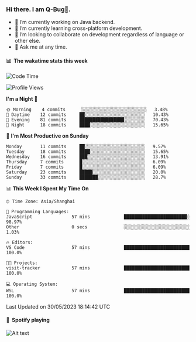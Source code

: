 ### Hi there. I am Q-Bug🐞.

- 🔭 I’m currently working on Java backend.
- 🌱 I’m currently learning cross-platform development.
- 👯 I’m looking to collaborate on development regardless of language or other else.
- 💬 Ask me at any time.

#### 📊 &nbsp;**The wakatime stats this week**  
<!--START_SECTION:waka-->
![Code Time](http://img.shields.io/badge/Code%20Time-60%20hrs%2018%20mins-blue)

![Profile Views](http://img.shields.io/badge/Profile%20Views-0-blue)

**I'm a Night 🦉** 

```text
🌞 Morning    4 commits      ░░░░░░░░░░░░░░░░░░░░░░░░░   3.48% 
🌆 Daytime    12 commits     ██░░░░░░░░░░░░░░░░░░░░░░░   10.43% 
🌃 Evening    81 commits     █████████████████░░░░░░░░   70.43% 
🌙 Night      18 commits     ████░░░░░░░░░░░░░░░░░░░░░   15.65%

```
📅 **I'm Most Productive on Sunday** 

```text
Monday       11 commits     ██░░░░░░░░░░░░░░░░░░░░░░░   9.57% 
Tuesday      18 commits     ████░░░░░░░░░░░░░░░░░░░░░   15.65% 
Wednesday    16 commits     ███░░░░░░░░░░░░░░░░░░░░░░   13.91% 
Thursday     7 commits      █░░░░░░░░░░░░░░░░░░░░░░░░   6.09% 
Friday       7 commits      █░░░░░░░░░░░░░░░░░░░░░░░░   6.09% 
Saturday     23 commits     █████░░░░░░░░░░░░░░░░░░░░   20.0% 
Sunday       33 commits     ███████░░░░░░░░░░░░░░░░░░   28.7%

```


📊 **This Week I Spent My Time On** 

```text
⌚︎ Time Zone: Asia/Shanghai

💬 Programming Languages: 
JavaScript               57 mins             ████████████████████████░   98.97% 
Other                    0 secs              ░░░░░░░░░░░░░░░░░░░░░░░░░   1.03%

🔥 Editors: 
VS Code                  57 mins             █████████████████████████   100.0%

🐱‍💻 Projects: 
visit-tracker            57 mins             █████████████████████████   100.0%

💻 Operating System: 
WSL                      57 mins             █████████████████████████   100.0%

```


 Last Updated on 30/05/2023 18:14:42 UTC
<!--END_SECTION:waka-->

#### 🎵 &nbsp;**Spotify playing**  
![Alt text](https://spotify-recently-played-readme.vercel.app/api?user=e5y1o4x7kdt9kf2blu4wvmb4s&unique={true|1|on|yes})
